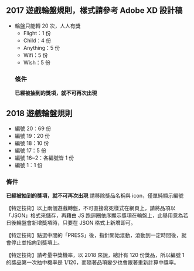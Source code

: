 ## 2017 遊戲輪盤規則，樣式請參考 Adobe XD 設計稿

- 輪盤只能轉 20 次，人人有獎
  - Flight：1 份
  - Child：4 份
  - Anything：5 份
  - Wifi：5 份
  - Wish：5 份
  ### 條件
  **已經被抽到的獎項，就不可再次出現**

## 2018 遊戲輪盤規則

- 編號 20：69 份
- 編號 19：20 份
- 編號 18：10 份
- 編號 17：5 份
- 編號 16~2：各編號皆 1 份
- 編號 1：1 份

### 條件

**已經被抽到的獎項，就不可再次出現**
請移除獎品名稱與 icon，僅單純顯示編號

【特定技術】以上兩個遊戲轉盤，不可直接寫死樣式在網頁上，請將品項以「JSON」格式來儲存，再藉由 JS 跑迴圈依序顯示獎項在輪盤上，此舉用意為若日後輪盤會新增獎項時，只要在 JSON 格式上新增即可。

【特定技術】點選中間的「PRESS」後，指針開始滾動，滾動到一定時間後，就會停止並指向到獎項上。

【特定技術】請考量中獎機率，以 2018 來說，總計有 120 份獎品，所以編號 1 的獎品第一次抽中機率是 1/120，而隨著品項變少也會跟著重新計算中獎率。
